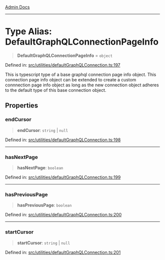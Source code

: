 [Admin Docs](/)

***

# Type Alias: DefaultGraphQLConnectionPageInfo

> **DefaultGraphQLConnectionPageInfo** = `object`

Defined in: [src/utilities/defaultGraphQLConnection.ts:197](https://github.com/gautam-divyanshu/talawa-api/blob/de42235531e11387f0ad0479547630845dbc8b37/src/utilities/defaultGraphQLConnection.ts#L197)

This is typescript type of a base graphql connection page info object. This connection page info object can be extended to create a custom connnection page info object as long as the new connection object adheres to the default type of this base connection object.

## Properties

### endCursor

> **endCursor**: `string` \| `null`

Defined in: [src/utilities/defaultGraphQLConnection.ts:198](https://github.com/gautam-divyanshu/talawa-api/blob/de42235531e11387f0ad0479547630845dbc8b37/src/utilities/defaultGraphQLConnection.ts#L198)

***

### hasNextPage

> **hasNextPage**: `boolean`

Defined in: [src/utilities/defaultGraphQLConnection.ts:199](https://github.com/gautam-divyanshu/talawa-api/blob/de42235531e11387f0ad0479547630845dbc8b37/src/utilities/defaultGraphQLConnection.ts#L199)

***

### hasPreviousPage

> **hasPreviousPage**: `boolean`

Defined in: [src/utilities/defaultGraphQLConnection.ts:200](https://github.com/gautam-divyanshu/talawa-api/blob/de42235531e11387f0ad0479547630845dbc8b37/src/utilities/defaultGraphQLConnection.ts#L200)

***

### startCursor

> **startCursor**: `string` \| `null`

Defined in: [src/utilities/defaultGraphQLConnection.ts:201](https://github.com/gautam-divyanshu/talawa-api/blob/de42235531e11387f0ad0479547630845dbc8b37/src/utilities/defaultGraphQLConnection.ts#L201)
